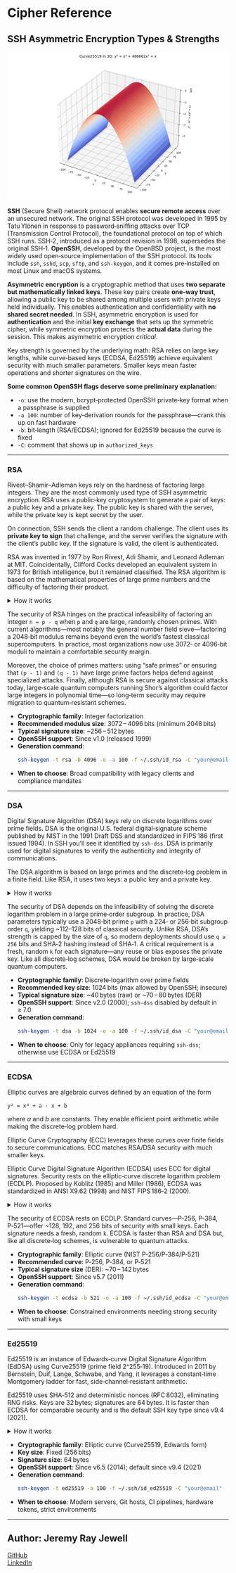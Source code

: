 # Cipher Reference #

## SSH Asymmetric Encryption Types & Strengths

![Curve25519 Visualization](https://raw.githubusercontent.com/jeremyrayjewell/cyber_journal/refs/heads/main/experiments/cipher-graphs/Curve25519.png)

**SSH** (Secure Shell) network protocol enables **secure remote access** over an unsecured network. The original SSH protocol was developed in 1995 by Tatu Ylönen in response to password‑sniffing attacks over TCP (Transmission Control Protocol), the foundational protocol on top of which SSH runs. SSH‑2, introduced as a protocol revision in 1998, supersedes the original SSH‑1. **OpenSSH**, developed by the OpenBSD project, is the most widely used open‑source implementation of the SSH protocol. Its tools include `ssh`, `sshd`, `scp`, `sftp`, and `ssh-keygen`, and it comes pre‑installed on most Linux and macOS systems.

**Asymmetric encryption** is a cryptographic method that uses **two separate but mathematically linked keys**. These key pairs create **one‑way trust**, allowing a public key to be shared among multiple users with private keys held individually. This enables authentication and confidentiality with **no shared secret needed**. In SSH, asymmetric encryption is used for **authentication** and the initial **key exchange** that sets up the symmetric cipher, while symmetric encryption protects the **actual data** during the session. This makes asymmetric encryption *critical*.

Key strength is governed by the underlying math: RSA relies on large key lengths, while curve‑based keys (ECDSA, Ed25519) achieve equivalent security with much smaller parameters. Smaller keys mean faster operations and shorter signatures on the wire.

**Some common OpenSSH flags deserve some preliminary explanation:**

- `-o`: use the modern, bcrypt‑protected OpenSSH private‑key format when a passphrase is supplied  
- `-a 100`: number of key‑derivation rounds for the passphrase—crank this up on fast hardware  
- `-b`: bit‑length (RSA/ECDSA); ignored for Ed25519 because the curve is fixed  
- `-C`: comment that shows up in `authorized_keys`  

---

### RSA

Rivest–Shamir–Adleman keys rely on the hardness of factoring large integers. They are the most commonly used type of SSH asymmetric encryption. RSA uses a public‑key cryptosystem to generate a pair of keys: a public key and a private key. The public key is shared with the server, while the private key is kept secret by the user.

On connection, SSH sends the client a random challenge. The client uses its **private key to sign** that challenge, and the server verifies the signature with the client’s public key. If the signature is valid, the client is authenticated.

RSA was invented in 1977 by Ron Rivest, Adi Shamir, and Leonard Adleman at MIT. Coincidentally, Clifford Cocks developed an equivalent system in 1973 for British intelligence, but it remained classified. The RSA algorithm is based on the mathematical properties of large prime numbers and the difficulty of factoring their product.

<details>
<summary>How it works</summary>

1) **Key generation: To generate an RSA key pair, you need to follow these steps:**

- Choose two large prime numbers `p` and `q`.  
- Calculate `n = p · q`.  
- Calculate `phi(n) = (p - 1) · (q - 1)`.  
- Choose an integer `e` such that `1 < e < phi(n)` and `gcd(e, phi(n)) = 1`.  
- Calculate `d` such that `e · d ≡ 1 (mod phi(n))`.  
- The public key is `(n, e)` and the private key is `(n, d)`.

2) **Encryption: To encrypt a message using the public key, you need to:**

- Convert the message into a number `m` less than `n`.  
- Calculate `c = m^e mod n`.  
- The encrypted message is `c`.

3) **Decryption: To decrypt an encrypted message using the private key, you need to:**

- Calculate `m = c^d mod n`.  
- The decrypted message is `m`.

</details>

The security of RSA hinges on the practical infeasibility of factoring an integer `n = p · q` when `p` and `q` are large, randomly chosen primes. With current algorithms—most notably the general number field sieve—factoring a 2048‑bit modulus remains beyond even the world’s fastest classical supercomputers. In practice, most organizations now use 3072‑ or 4096‑bit moduli to maintain a comfortable security margin.

Moreover, the choice of primes matters: using “safe primes” or ensuring that `(p - 1)` and `(q - 1)` have large prime factors helps defend against specialized attacks. Finally, although RSA is secure against classical attacks today, large‑scale quantum computers running Shor’s algorithm could factor large integers in polynomial time—so long‑term security may require migration to quantum‑resistant schemes.

- **Cryptographic family**: Integer factorization  
- **Recommended modulus size**: 3072 – 4096 bits (minimum 2048 bits)  
- **Typical signature size**: ~256 – 512 bytes  
- **OpenSSH support**: Since v1.0 (released 1999)  
- **Generation command**:  
   ```bash
   ssh-keygen -t rsa -b 4096 -o -a 100 -f ~/.ssh/id_rsa -C "your@email"
   ```  
- **When to choose**: Broad compatibility with legacy clients and compliance mandates  

---

### DSA

Digital Signature Algorithm (DSA) keys rely on discrete logarithms over prime fields. DSA is the original U.S. federal digital‑signature scheme published by NIST in the 1991 Draft DSS and standardized in FIPS 186 (first issued 1994). In SSH you’ll see it identified by `ssh-dss`. DSA is primarily used for digital signatures to verify the authenticity and integrity of communications.

The DSA algorithm is based on large primes and the discrete‑log problem in a finite field. Like RSA, it uses two keys: a public key and a private key.

<details>
<summary>How it works</summary>

1) **Key generation: To generate a DSA key pair, you need to follow these steps:**

- Choose a large prime `p` and a prime divisor `q` of `(p - 1)`.  
- Select a generator `g` by picking any `h` in `[2, p - 2]` and computing  
  ```  
  g = h^((p - 1) / q) mod p  
  ```  
  ensuring `g > 1`.  
- Choose a private key `x` such that `0 < x < q`.  
- Calculate the public key  
  ```  
  y = g^x mod p  
  ```

2) **Signing: To sign a message using the private key, you need to:**

- Compute  
  ```  
  H = hash(message) mod q  
  ```  
- Choose a random per‑message value `k` such that `0 < k < q`.  
- Calculate  
  ```  
  r = (g^k mod p) mod q  
  ```  
  If `r == 0`, pick a new `k`.  
- Calculate  
  ```  
  s = (k^-1 · (H + x · r)) mod q  
  ```  
  If `s == 0`, pick a new `k`.  
- The digital signature is the pair `(r, s)`.

3) **Verification: To verify a digital signature using the public key, you need to:**

- Compute  
  ```  
  H = hash(message) mod q  
  ```  
- Calculate  
  ```  
  w = s^-1 mod q  
  ```  
- Calculate  
  ```  
  u1 = (H · w) mod q  
  u2 = (r · w) mod q  
  ```  
- Calculate  
  ```  
  v = ((g^u1 · y^u2) mod p) mod q  
  ```  
- If `v == r`, the signature is valid.

</details>

The security of DSA depends on the infeasibility of solving the discrete logarithm problem in a large prime‑order subgroup. In practice, DSA parameters typically use a 2048‑bit prime `p` with a 224‑ or 256‑bit subgroup order `q`, yielding ~112–128 bits of classical security. Unlike RSA, DSA’s strength is capped by the size of `q`, so modern deployments should use `q ≥ 256` bits and SHA‑2 hashing instead of SHA‑1. A critical requirement is a fresh, random `k` for each signature—any reuse or bias exposes the private key. Like all discrete‑log schemes, DSA would be broken by large‑scale quantum computers.

- **Cryptographic family**: Discrete‑logarithm over prime fields  
- **Recommended key size**: 1024 bits (max allowed by OpenSSH; insecure)  
- **Typical signature size**: ~40 bytes (raw) or ~70 – 80 bytes (DER)  
- **OpenSSH support**: Since v2.0 (2000); `ssh-dss` disabled by default in ≥ 7.0  
- **Generation command**:  
   ```bash
   ssh-keygen -t dsa -b 1024 -o -a 100 -f ~/.ssh/id_dsa -C "your@email"
   ```  
- **When to choose**: Only for legacy appliances requiring `ssh-dss`; otherwise use ECDSA or Ed25519  

---

### ECDSA

Elliptic curves are algebraic curves defined by an equation of the form  
```
y² = x³ + a · x + b
```  
where *a* and *b* are constants. They enable efficient point arithmetic while making the discrete‑log problem hard.

Elliptic Curve Cryptography (ECC) leverages these curves over finite fields to secure communications. ECC matches RSA/DSA security with much smaller keys.

Elliptic Curve Digital Signature Algorithm (ECDSA) uses ECC for digital signatures. Security rests on the elliptic‑curve discrete logarithm problem (ECDLP). Proposed by Koblitz (1985) and Miller (1986), ECDSA was standardized in ANSI X9.62 (1998) and NIST FIPS 186‑2 (2000).

<details>
<summary>How it works</summary>

1) **Key generation: To generate an ECDSA key pair, you need to follow these steps:**

- Select domain parameters: elliptic curve and base point `G` of order `n`.  
- Choose a random integer `d` such that `1 ≤ d < n` (your private key).  
- Calculate the public key:  
  ```  
  Q = d · G  
  ```  

2) **Signing: To sign a message, you need to:**

- Compute  
  ```  
  h = hash(message) mod n  
  ```  
- Choose a random `k` such that `1 ≤ k < n`.  
- Calculate  
  ```  
  R = k · G  
  r = R.x mod n  
  ```  
  If `r == 0`, pick a new `k`.  
- Compute  
  ```  
  k_inv = k^-1 mod n  
  ```  
- Calculate  
  ```  
  s = (k_inv · (h + d · r)) mod n  
  ```  
  If `s == 0`, pick a new `k`.  
- Signature is `(r, s)`.

3) **Verification: To verify `(r, s)`, you need to:**

- Ensure `1 ≤ r, s < n`.  
- Compute  
  ```  
  h = hash(message) mod n  
  w = s^-1 mod n  
  u1 = (h · w) mod n  
  u2 = (r · w) mod n  
  ```  
- Calculate  
  ```  
  R' = u1 · G + u2 · Q  
  ```  
- Compute  
  ```  
  v = R'.x mod n  
  ```  
- Signature valid if `v == r`.

</details>

The security of ECDSA rests on ECDLP. Standard curves—P‑256, P‑384, P‑521—offer ~128, 192, and 256 bits of security with small keys. Each signature needs a fresh, random `k`. ECDSA is faster than RSA and DSA but, like all discrete‑log schemes, is vulnerable to quantum attacks.

- **Cryptographic family**: Elliptic curve (NIST P‑256/P‑384/P‑521)  
- **Recommended curve**: P‑256, P‑384, or P‑521  
- **Typical signature size** (DER): ~70 – 142 bytes  
- **OpenSSH support**: Since v5.7 (2011)  
- **Generation command**:  
   ```bash
   ssh-keygen -t ecdsa -b 521 -o -a 100 -f ~/.ssh/id_ecdsa -C "your@email"
   ```  
- **When to choose**: Constrained environments needing strong security with small keys  

---

### Ed25519

Ed25519 is an instance of Edwards‑curve Digital Signature Algorithm (EdDSA) using Curve25519 (prime field 2^255‑19). Introduced in 2011 by Bernstein, Duif, Lange, Schwabe, and Yang, it leverages a constant‑time Montgomery ladder for fast, side‑channel‑resistant arithmetic.

Ed25519 uses SHA‑512 and deterministic nonces (RFC 8032), eliminating RNG risks. Keys are 32 bytes; signatures are 64 bytes. It is faster than ECDSA for comparable security and is the default SSH key type since v9.4 (2021).

<details>
<summary>How it works</summary>

1) **Key generation:**  
- Generate a random 256‑bit seed `sk`.  
- Compute  
  ```  
  h = SHA-512(sk)  
  ```  
- Clamp the lower 32 bytes of `h` to form scalar `d`.  
- Derive public key:  
  ```  
  A = d · B  
  ```

2) **Signing:**  
- Compute  
  ```  
  r = SHA-512(h_high || message) mod L  
  R = r · B  
  S = (r + SHA-512(R || A || message) * d) mod L  
  ```  
- Signature is `(R, S)`.

3) **Verification:**  
- Compute  
  ```  
  h = SHA-512(R || A || message) mod L  
  ```  
- Verify  
  ```  
  S · B == R + h · A  
  ```

</details>

- **Cryptographic family**: Elliptic curve (Curve25519, Edwards form)  
- **Key size**: Fixed (256 bits)  
- **Signature size**: 64 bytes  
- **OpenSSH support**: Since v6.5 (2014); default since v9.4 (2021)  
- **Generation command**:  
   ```bash
   ssh-keygen -t ed25519 -a 100 -f ~/.ssh/id_ed25519 -C "your@email"
   ```  
- **When to choose**: Modern servers, Git hosts, CI pipelines, hardware tokens, strict environments  

---

## Author: **Jeremy Ray Jewell**  
[GitHub](https://github.com/jeremyrayjewell)  
[LinkedIn](https://www.linkedin.com/in/jeremyrayjewell)